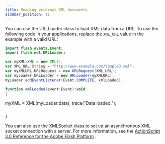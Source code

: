 ```yaml
---
title: Reading external XML documents
sidebar_position: 11
---
```


You can use the URLLoader class to load XML data from a URL. To use the following code in your applications, replace the `XML_URL` value in the example with a valid URL:

```actionscript
import flash.events.Event;
import flash.net.URLLoader;

var myXML:XML = new XML();
var XML_URL:String = "http://www.example.com/Sample3.xml";
var myXMLURL:URLRequest = new URLRequest(XML_URL);
var myLoader:URLLoader = new URLLoader(myXMLURL);
myLoader.addEventListener(Event.COMPLETE, xmlLoaded);

function xmlLoaded(event:Event):void
{
```
myXML = XML(myLoader.data);
trace("Data loaded.");
```

}
```

You can also use the XMLSocket class to set up an asynchronous XML socket connection with a server. For more information, see the [ActionScript 3.0 Reference for the Adobe Flash Platform](http://help.adobe.com/en_US/FlashPlatform/reference/actionscript/3/index.html) .

